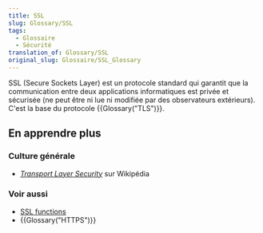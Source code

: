 ```yaml
---
title: SSL
slug: Glossary/SSL
tags:
  - Glossaire
  - Sécurité
translation_of: Glossary/SSL
original_slug: Glossaire/SSL_Glossary
---
```

SSL (Secure Sockets Layer) est un protocole standard qui garantit que la communication entre deux applications informatiques est privée et sécurisée (ne peut être ni lue ni modifiée par des observateurs extérieurs). C'est la base du protocole {{Glossary("TLS")}}.

## En apprendre plus

### Culture générale

- [<i lang="en">Transport Layer Security</i>](https://fr.wikipedia.org/wiki/Transport_Layer_Security) sur Wikipédia

### Voir aussi

- [SSL functions](/fr/docs/Mozilla/Projects/NSS/SSL_functions)
- {{Glossary("HTTPS")}}
